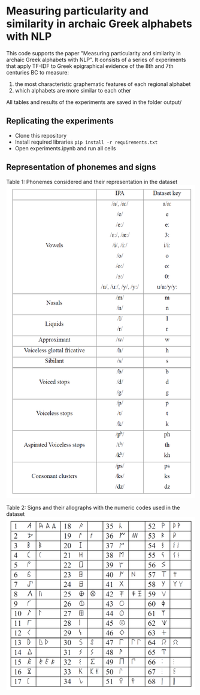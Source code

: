 # Measuring particularity and similarity in archaic Greek alphabets with NLP 

This code supports the paper "Measuring particularity and similarity in archaic Greek alphabets with NLP". It consists of a series of experiments that apply TF-IDF to Greek epigraphical evidence of the 8th and 7th centuries BC to measure:
1. the most characteristic graphematic features of each regional alphabet 
2. which alphabets are more similar to each other

All tables and results of the experiments are saved in the folder output/

## Replicating the experiments

- Clone this repository
- Install required libraries `pip install -r requirements.txt`
- Open experiments.ipynb and run all cells

## Representation of phonemes and signs
Table 1: Phonemes considered and their representation in the dataset
![Phonemes considered and their representation in the dataset](./data/phonemes_table.png)


Table 2: Signs and their allographs with the numeric codes used in the dataset
![Signs and their allographs with the numeric codes used in the dataset](./data/graphemes_table.png)
